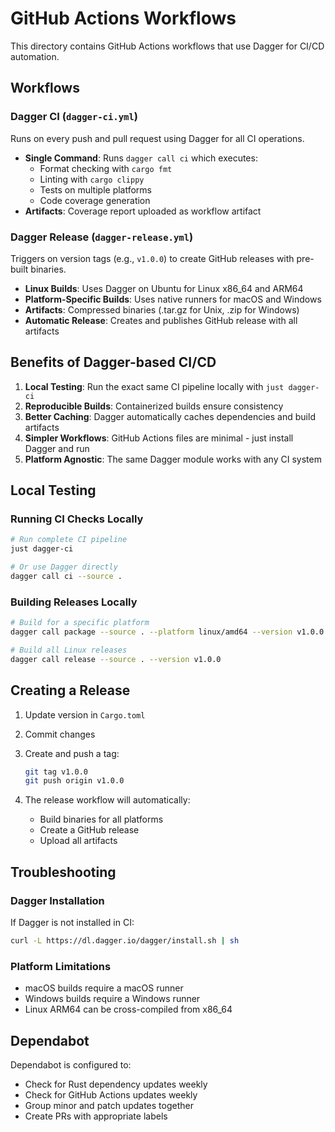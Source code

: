 # GitHub Actions Workflows

This directory contains GitHub Actions workflows that use Dagger for CI/CD automation.

## Workflows

### Dagger CI (`dagger-ci.yml`)

Runs on every push and pull request using Dagger for all CI operations.

- **Single Command**: Runs `dagger call ci` which executes:
  - Format checking with `cargo fmt`
  - Linting with `cargo clippy`
  - Tests on multiple platforms
  - Code coverage generation
- **Artifacts**: Coverage report uploaded as workflow artifact

### Dagger Release (`dagger-release.yml`)

Triggers on version tags (e.g., `v1.0.0`) to create GitHub releases with pre-built binaries.

- **Linux Builds**: Uses Dagger on Ubuntu for Linux x86_64 and ARM64
- **Platform-Specific Builds**: Uses native runners for macOS and Windows
- **Artifacts**: Compressed binaries (.tar.gz for Unix, .zip for Windows)
- **Automatic Release**: Creates and publishes GitHub release with all artifacts

## Benefits of Dagger-based CI/CD

1. **Local Testing**: Run the exact same CI pipeline locally with `just dagger-ci`
2. **Reproducible Builds**: Containerized builds ensure consistency
3. **Better Caching**: Dagger automatically caches dependencies and build artifacts
4. **Simpler Workflows**: GitHub Actions files are minimal - just install Dagger and run
5. **Platform Agnostic**: The same Dagger module works with any CI system

## Local Testing

### Running CI Checks Locally

```bash
# Run complete CI pipeline
just dagger-ci

# Or use Dagger directly
dagger call ci --source .
```

### Building Releases Locally

```bash
# Build for a specific platform
dagger call package --source . --platform linux/amd64 --version v1.0.0

# Build all Linux releases
dagger call release --source . --version v1.0.0
```

## Creating a Release

1. Update version in `Cargo.toml`
2. Commit changes
3. Create and push a tag:

   ```bash
   git tag v1.0.0
   git push origin v1.0.0
   ```

4. The release workflow will automatically:
   - Build binaries for all platforms
   - Create a GitHub release
   - Upload all artifacts

## Troubleshooting

### Dagger Installation

If Dagger is not installed in CI:

```bash
curl -L https://dl.dagger.io/dagger/install.sh | sh
```

### Platform Limitations

- macOS builds require a macOS runner
- Windows builds require a Windows runner
- Linux ARM64 can be cross-compiled from x86_64

## Dependabot

Dependabot is configured to:

- Check for Rust dependency updates weekly
- Check for GitHub Actions updates weekly
- Group minor and patch updates together
- Create PRs with appropriate labels

